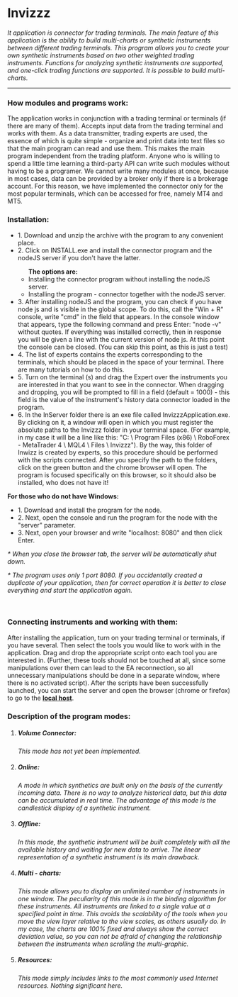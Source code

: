 # Invizzz
<i>It application is connector for trading terminals. The main feature of this application is the ability to build multi-charts or synthetic instruments between different trading terminals. This program allows you to create your own synthetic instruments based on two other weighted trading instruments. Functions for analyzing synthetic instruments are supported, and one-click trading functions are supported. It is possible to build multi-charts.</i>
<hr>

<h3>How modules and programs work:</h3>
<p>The application works in conjunction with a trading terminal or terminals (if there are many of them). Accepts input data from the trading terminal and works with them. As a data transmitter, trading experts are used, the essence of which is quite simple - organize and print data into text files so that the main program can read and use them. This makes the main program independent from the trading platform. Anyone who is willing to spend a little time learning a third-party API can write such modules without having to be a programer. We cannot write many modules at once, because in most cases, data can be provided by a broker only if there is a brokerage account. For this reason, we have implemented the connector only for the most popular terminals, which can be accessed for free, namely MT4 and MT5.</p>

<h3>Installation:</h3>
<ul>
  <li>1. Download and unzip the archive with the program to any convenient place.</li>
<li>2. Click on INSTALL.exe and install the connector program and the nodeJS server if you don't have the latter.</li>
<ul>
  <b>The options are:</b>
  <li>Installing the connector program without installing the nodeJS server.</li>
  <li>Installing the program - connector together with the nodeJS server.</li>
</ul>
<li>3. After installing nodeJS and the program, you can check if you have node js and is visible in the global scope. To do this, call the "Win + R" console, write "cmd" in the field that appears. In the console window that appears, type the following command and press Enter: "node -v" without quotes. If everything was installed correctly, then in response you will be given a line with the current version of node js. At this point the console can be closed. (You can skip this point, as this is just a test)</li>
<li>4. The list of experts contains the experts corresponding to the terminals, which should be placed in the space of your terminal. There are many tutorials on how to do this.</li>
<li>5. Turn on the terminal (s) and drag the Expert over the instruments you are interested in that you want to see in the connector. When dragging and dropping, you will be prompted to fill in a field (default = 1000) - this field is the value of the instrument's history data connector loaded in the program.</li>
<li>6. In the InServer folder there is an exe file called InvizzzApplication.exe. By clicking on it, a window will open in which you must register the absolute paths to the Invizzz folder in your terminal space. (For example, in my case it will be a line like this: "C: \ Program Files (x86) \ RoboForex - MetaTrader 4 \ MQL4 \ Files \ Invizzz"). By the way, this folder of Inwizz is created by experts, so this procedure should be performed with the scripts connected. After you specify the path to the folders, click on the green button and the chrome browser will open. The program is focused specifically on this browser, so it should also be installed, who does not have it!</li>
</ul>
<p><b>For those who do not have Windows:</b></p>
<ul>
<li>1. Download and install the program for the node.</li>
<li>2. Next, open the console and run the program for the node with the "server" parameter.</li>
<li>3. Next, open your browser and write "localhost: 8080" and then click Enter.</li>
</ul>

<p><i>* When you close the browser tab, the server will be automatically shut down.</i></p>
<p><i>* The program uses only 1 port 8080. If you accidentally created a duplicate of your application, then for correct operation it is better to close everything and start the application again.</i></p>
<br>
<h3>Connecting instruments and working with them:</h3>
After installing the application, turn on your trading terminal or terminals, if you have several. Then select the tools you would like to work with in the application. Drag and drop the appropriate script onto each tool you are interested in. (Further, these tools should not be touched at all, since some manipulations over them can lead to the EA reconnection, so all unnecessary manipulations should be done in a separate window, where there is no activated script). After the scripts have been successfully launched, you can start the server and open the browser (chrome or firefox) to go to the <b><a href="http://localhost:8080">local host</a></b>.

<h3>Description of the program modes:</h3>
<ol>
  <li><h5>Volume Connector:</h5><p><i>This mode has not yet been implemented.</i></p></li>
  <li><h5>Online:</h5><p><i>A mode in which synthetics are built only on the basis of the currently incoming data. There is no way to analyze historical data, but this data can be accumulated in real time. The advantage of this mode is the candlestick display of a synthetic instrument.</i></p></li>
  <li><h5>Offline:</h5><p><i>In this mode, the synthetic instrument will be built completely with all the available history and waiting for new data to arrive. The linear representation of a synthetic instrument is its main drawback.</i></p></li>
  <li><h5>Multi - charts:</h5><p><i>This mode allows you to display an unlimited number of instruments in one window. The peculiarity of this mode is in the binding algorithm for these instruments. All instruments are linked to a single value at a specified point in time. This avoids the scalability of the tools when you move the view layer relative to the view scales, as others usually do. In my case, the charts are 100% fixed and always show the correct deviation value, so you can not be afraid of changing the relationship between the instruments when scrolling the multi-graphic.</i></p></li>
  <li><h5>Resources:</h5><p><i>This mode simply includes links to the most commonly used Internet resources. Nothing significant here.</i></p></li>
</ol>
